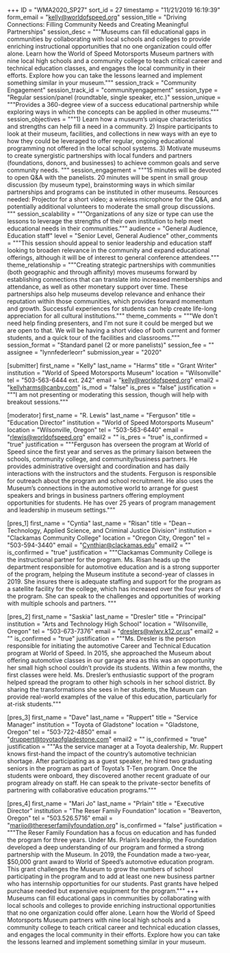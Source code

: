 +++
ID = "WMA2020_SP27"
sort_id = 27
timestamp = "11/21/2019 16:19:39"
form_email = "kelly@worldofspeed.org"
session_title = "Driving Connections: Filling Community Needs and Creating Meaningful Partnerships"
session_desc = """Museums can fill educational gaps in communities by collaborating with local schools and colleges to provide enriching instructional opportunities that no one organization could offer alone. Learn how the World of Speed Motorsports Museum partners with nine local high schools and a community college to teach critical career and technical education classes, and engages the local community in their efforts. Explore how you can take the lessons learned and implement something similar in your museum."""
session_track = "Community Engagement"
session_track_id = "communityengagement"
session_type = "Regular session/panel (roundtable, single speaker, etc.)"
session_unique = """Provides a 360-degree view of a success educational partnership while exploring ways in which the concepts can be applied in other museums."""
session_objectives = """1)	Learn how a museum’s unique characteristics and strengths can help fill a need in a community.
2)	Inspire participants to look at their museum, facilities, and collections in new ways with an eye to how they could be leveraged to offer regular, ongoing educational programming not offered in the local school systems.
3)	Motivate museums to create synergistic partnerships with local funders and partners (foundations, donors, and businesses) to achieve common goals and serve community needs.
"""
session_engagement = """15 minutes will be devoted to open Q&A with the panelists.
20 minutes will be spent in small group discussion (by museum type), brainstorming ways in which similar partnerships and programs can be instituted in other museums.
Resources needed: Projector for a short video; a wireless microphone for the Q&A, and potentially additional volunteers to moderate the small group discussions.
"""
session_scalability = """Organizations of any size or type can use the lessons to leverage the strengths of their own institution to help meet educational needs in their communities."""
audience = "General Audience, Education staff"
level = "Senior Level, General Audience"
other_comments = """This session should appeal to senior leadership and education staff looking to broaden relevance in the community and expand educational offerings, although it will be of interest to general conference attendees."""
theme_relationship = """Creating strategic partnerships with communities (both geographic and through affinity) moves museums forward by establishing connections that can translate into increased memberships and attendance, as well as other monetary support over time. These partnerships also help museums develop relevance and enhance their reputation within those communities, which provides forward momentum and growth. Successful experiences for students can help create life-long appreciation for all cultural institutions."""
theme_comments = """We don't need help finding presenters, and I'm not sure it could be merged but we are open to that. We will be having a short video of both current and former students, and a quick tour of the facilities and classrooms."""
session_format = "Standard panel (2 or more panelists)"
session_fee = ""
assignee = "lynnfederleorr"
submission_year = "2020"

[submitter]
first_name = "Kelly"
last_name = "Harms"
title = "Grant Writer"
institution = "World of Speed Motorsports Museum"
location = "Wilsonville"
tel = "503-563-6444 ext. 242"
email = "kelly@worldofspeed.org"
email2 = "kellyharms@canby.com"
is_mod = "false"
is_pres = "false"
justification = """I am not presenting or moderating this session, though will help with breakout sessions."""

[moderator]
first_name = "R. Lewis"
last_name = "Ferguson"
title = "Education Director"
institution = "World of Speed Motorsports Museum"
location = "Wilsonville, Oregon"
tel = "503-563-6440"
email = "rlewis@worldofspeed.org"
email2 = ""
is_pres = "true"
is_confirmed = "true"
justification = """Ferguson has overseen the program at World of Speed since the first year and serves as the primary liaison between the schools, community college, and community/business partners. He provides administrative oversight and coordination and has daily interactions with the instructors and the students. Ferguson is responsible for outreach about the program and school recruitment. He also uses the Museum’s connections in the automotive world to arrange for guest speakers and brings in business partners offering employment opportunities for students. He has over 25 years of program management and leadership in museum settings."""

[pres_1]
first_name = "Cyntia"
last_name = "Risan"
title = "Dean – Technology, Applied Science, and Criminal Justice Division"
institution = "Clackamas Community College"
location = "Oregon City, Oregon"
tel = "503-594-3440"
email = "Cynthiar@clackamas.edu"
email2 = ""
is_confirmed = "true"
justification = """Clackamas Community College is the instructional partner for the program. Ms. Risan heads up the department responsible for automotive education and is a strong supporter of the program, helping the Museum institute a second-year of classes in 2019. She insures there is adequate staffing and support for the program as a satellite facility for the college, which has increased over the four years of the program. She can speak to the challenges and opportunities of working with multiple schools and partners. """

[pres_2]
first_name = "Saskia"
last_name = "Dresler"
title = "Principal"
institution = "Arts and Technology High School"
location = "Wilsonville, Oregon"
tel = "503-673-7376"
email = "dreslers@wlwv.k12.or.us"
email2 = ""
is_confirmed = "true"
justification = """Ms. Dresler is the person responsible for initiating the automotive Career and Technical Education program at World of Speed. In 2015, she approached the Museum about offering automotive classes in our garage area as this was an opportunity her small high school couldn’t provide its students. Within a few months, the first classes were held. Ms. Dresler’s enthusiastic support of the program helped spread the program to other high schools in her school district. By sharing the transformations she sees in her students, the Museum can provide real-world examples of the value of this education, particularly for at-risk students."""

[pres_3]
first_name = "Dave"
last_name = "Ruppert"
title = "Service Manager"
institution = "Toyota of Gladstone"
location = "Gladstone, Oregon"
tel = "503-722-4850"
email = "druppert@toyotaofgladestone.com"
email2 = ""
is_confirmed = "true"
justification = """As the service manager at a Toyota dealership, Mr. Ruppert knows first-hand the impact of the country’s automotive technician shortage. After participating as a guest speaker, he hired two graduating seniors in the program as part of Toyota’s T-Ten program. Once the students were onboard, they discovered another recent graduate of our program already on staff. He can speak to the private-sector benefits of partnering with collaborative education programs."""

[pres_4]
first_name = "Mari Jo"
last_name = "Prlain"
title = "Executive Director"
institution = "The Reser Family Foundation"
location = "Beaverton, Oregon"
tel = "503.526.5716"
email = "marijo@thereserfamilyfoundation.org"
is_confirmed = "false"
justification = """The Reser Family Foundation has a focus on education and has funded the program for three years. Under Ms. Prlain’s leadership, the Foundation developed a deep understanding of our program and formed a strong partnership with the Museum. In 2019, the Foundation made a two-year, $50,000 grant award to World of Speed’s automotive education program. This grant challenges the Museum to grow the numbers of school participating in the program and to add at least one new business partner who has internship opportunities for our students. Past grants have helped purchase needed but expensive equipment for the program."""
+++
Museums can fill educational gaps in communities by collaborating with local schools and colleges to provide enriching instructional opportunities that no one organization could offer alone. Learn how the World of Speed Motorsports Museum partners with nine local high schools and a community college to teach critical career and technical education classes, and engages the local community in their efforts. Explore how you can take the lessons learned and implement something similar in your museum.